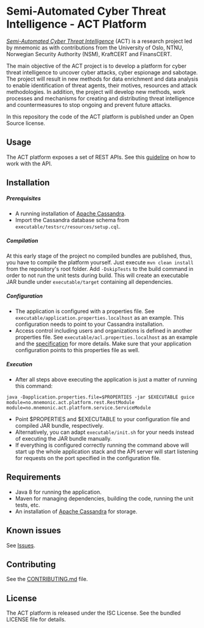 Semi-Automated Cyber Threat Intelligence - ACT Platform
=======================================================

[*Semi-Automated Cyber Threat Intelligence*](https://www.mnemonic.no/research-and-development/semi-automated-cyber-threat-intelligence/) (ACT) is a research project led by mnemonic as with contributions from the University of Oslo, NTNU, Norwegian Security Authority (NSM), KraftCERT and FinansCERT.

The main objective of the ACT project is to develop a platform for cyber threat intelligence to uncover cyber attacks, cyber espionage and sabotage.
The project will result in new methods for data enrichment and data analysis to enable identification of threat agents, their motives, resources and attack methodologies.
In addition, the project will develop new methods, work processes and mechanisms for creating and distributing threat intelligence and countermeasures to stop ongoing and prevent future attacks.

In this repository the code of the ACT platform is published under an Open Source license.

## Usage

The ACT platform exposes a set of REST APIs. See this [guideline](https://bia.mnemonic.no/x/PYEp) on how to work with the API.

## Installation

##### Prerequisites

* A running installation of [Apache Cassandra](https://cassandra.apache.org/).
* Import the Cassandra database schema from `executable/testsrc/resources/setup.cql`.

##### Compilation

At this early stage of the project no compiled bundles are published, thus, you have to compile the platform yourself.
Just execute `mvn clean install` from the repository's root folder.
Add `-DskipTests` to the build command in order to not run the unit tests during build.
This will create an executable JAR bundle under `executable/target` containing all dependencies.

##### Configuration

* The application is configured with a properties file. See `executable/application.properties.localhost` as an example.
This configuration needs to point to your Cassandra installation.
* Access control including users and organizations is defined in another properties file.
See `executable/acl.properties.localhost` as an example and the [specification](https://bia.mnemonic.no/x/SIEp) for more details.
Make sure that your application configuration points to this properties file as well.

##### Execution

* After all steps above executing the application is just a matter of running this command:

```
java -Dapplication.properties.file=$PROPERTIES -jar $EXECUTABLE guice module=no.mnemonic.act.platform.rest.RestModule module=no.mnemonic.act.platform.service.ServiceModule
```

* Point $PROPERTIES and $EXECUTABLE to your configuration file and compiled JAR bundle, respectively.
* Alternatively, you can adapt `executable/init.sh` for your needs instead of executing the JAR bundle manually.
* If everything is configured correctly running the command above will start up the whole application stack and the API server will start listening for requests on the port specified in the configuration file.

## Requirements

* Java 8 for running the application.
* Maven for managing dependencies, building the code, running the unit tests, etc.
* An installation of [Apache Cassandra](https://cassandra.apache.org/) for storage.

## Known issues

See [Issues](https://github.com/mnemonic-no/act-platform/issues).

## Contributing

See the [CONTRIBUTING.md](CONTRIBUTING.md) file.

## License

The ACT platform is released under the ISC License. See the bundled LICENSE file for details.